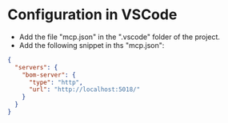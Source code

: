 # Configuration in VSCode

- Add the file "mcp.json" in the ".vscode" folder of the project.
- Add the following snippet in ths "mcp.json":
```json
{
  "servers": {
    "bom-server": {
      "type": "http",
      "url": "http://localhost:5018/"
    }
  }
}
```
